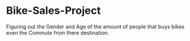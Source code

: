# Bike-Sales-Project
Figuring out the Gender and Age of the amount of people that buys bikes even the Commute from there destination.
